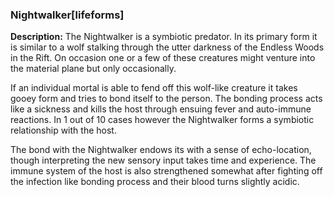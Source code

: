 ### Nightwalker[lifeforms]

**Description:** The Nightwalker is a symbiotic predator. In its primary form it is similar to a wolf stalking through the utter darkness of the Endless Woods in the Rift. On occasion one or a few of these creatures might venture into the material plane but only occasionally.

If an individual mortal is able to fend off this wolf-like creature it takes gooey form and tries to bond itself to the person. The bonding process acts like a sickness and kills the host through ensuing fever and auto-immune reactions. In 1 out of 10 cases however the Nightwalker forms a symbiotic relationship with the host.

The bond with the Nightwalker endows its with a sense of echo-location, though interpreting the new sensory input takes time and experience. The immune system of the host is also strengthened somewhat after fighting off the infection like bonding process and their blood turns slightly acidic.

